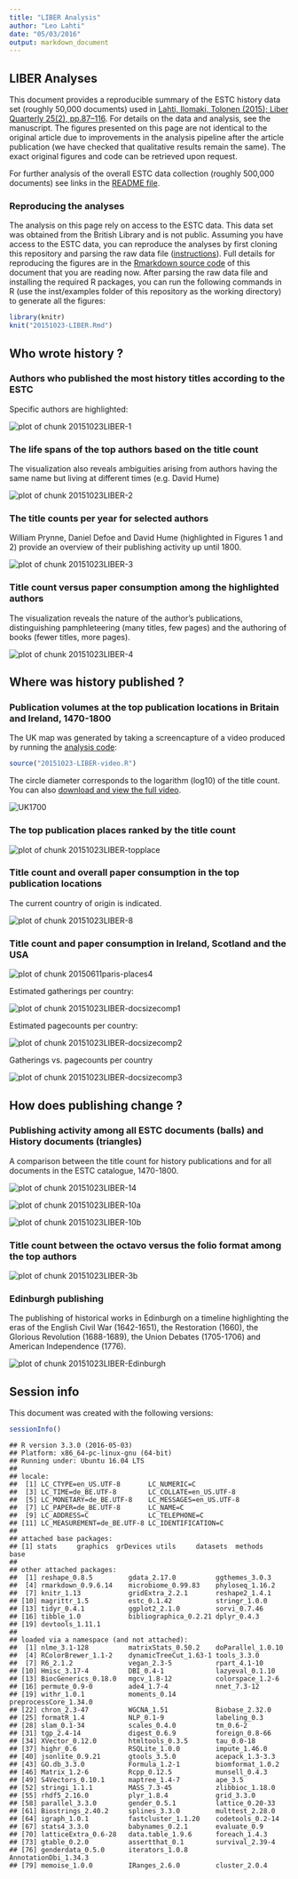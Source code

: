 ```yaml
---
title: "LIBER Analysis"
author: "Leo Lahti"
date: "05/03/2016"
output: markdown_document
---
```


## LIBER Analyses



This document provides a reproducible summary of the ESTC history data set (roughly 50,000 documents) used in [Lahti, Ilomaki, Tolonen (2015); Liber Quarterly 25(2), pp.87–116](http://doi.org/10.18352/lq.10112). For details on the data and analysis, see the manuscript. The figures presented on this page are not identical to the original article due to improvements in the analysis pipeline after the article publication (we have checked that qualitative results remain the same). The exact original figures and code can be retrieved upon request.

For further analysis of the overall ESTC data collection (roughly 500,000 documents) see links in the [README file](https://github.com/rOpenGov/estc). 


### Reproducing the analyses

The analysis on this page rely on access to the ESTC data. This data set was obtained from the British Library and is not public. Assuming you have access to the ESTC data, you can reproduce the analyses by first cloning this repository and parsing the raw data file ([instructions](https://github.com/rOpenGov/estc/blob/master/vignettes/tutorial.md)). Full details for reproducing the figures are in the [Rmarkdown source code](https://github.com/rOpenGov/estc/blob/master/inst/examples/20151023-LIBER.Rmd) of this document that you are reading now. After parsing the raw data file and installing the required R packages, you can run the following commands in R (use the inst/examples folder of this repository as the working directory) to generate all the figures:



```r
library(knitr)
knit("20151023-LIBER.Rmd")
```





## Who wrote history ?

### Authors who published the most history titles according to the ESTC

Specific authors are highlighted:

![plot of chunk 20151023LIBER-1](figure_20151023_LIBER/20151023LIBER-1-1.png)


### The life spans of the top authors based on the title count

The visualization also reveals ambiguities arising from authors having the same name but living at different times (e.g. David Hume)

![plot of chunk 20151023LIBER-2](figure_20151023_LIBER/20151023LIBER-2-1.png)


### The title counts per year for selected authors

William Prynne, Daniel Defoe and David Hume (highlighted in Figures 1 and 2) provide an overview of their publishing activity up until 1800.

![plot of chunk 20151023LIBER-3](figure_20151023_LIBER/20151023LIBER-3-1.png)


### Title count versus paper consumption among the highlighted authors

The visualization reveals the nature of the author’s publications, distinguishing pamphleteering (many titles, few pages) and the authoring of books (fewer titles, more pages).

![plot of chunk 20151023LIBER-4](figure_20151023_LIBER/20151023LIBER-4-1.png)

<!--

### The most active known female authors based on the title count

The gender is inferred automatically from the first names

![plot of chunk 20151023LIBER-5](figure_20151023_LIBER/20151023LIBER-5-1.png)

--> 



## Where was history published ?

### Publication volumes at the top publication locations in Britain and Ireland, 1470-1800

The UK map was generated by taking a screencapture of a video produced by running the [analysis code](20151023-LIBER-video.R):


```r
source("20151023-LIBER-video.R")
```

The circle diameter corresponds to the logarithm (log10) of the title count. You can also [download and view the full video](https://raw.githubusercontent.com/rOpenGov/estc/master/inst/examples/figure_20151023_LIBER/liber.mp4).

![UK1700](uk1700.png)


### The top publication places ranked by the title count

![plot of chunk 20151023LIBER-topplace](figure_20151023_LIBER/20151023LIBER-topplace-1.png)



### Title count and overall paper consumption in the top publication locations

The current country of origin is indicated.

![plot of chunk 20151023LIBER-8](figure_20151023_LIBER/20151023LIBER-8-1.png)



### Title count and paper consumption in Ireland, Scotland and the USA

![plot of chunk 20150611paris-places4](figure_20151023_LIBER/20150611paris-places4-1.png)


Estimated gatherings per country:

![plot of chunk 20151023LIBER-docsizecomp1](figure_20151023_LIBER/20151023LIBER-docsizecomp1-1.png)

Estimated pagecounts per country:

![plot of chunk 20151023LIBER-docsizecomp2](figure_20151023_LIBER/20151023LIBER-docsizecomp2-1.png)

Gatherings vs. pagecounts per country

![plot of chunk 20151023LIBER-docsizecomp3](figure_20151023_LIBER/20151023LIBER-docsizecomp3-1.png)

## How does publishing change ?

### Publishing activity among all ESTC documents (balls) and History documents (triangles)

A comparison between the title count for history publications and for all documents in the ESTC catalogue, 1470-1800.

![plot of chunk 20151023LIBER-14](figure_20151023_LIBER/20151023LIBER-14-1.png)



![plot of chunk 20151023LIBER-10a](figure_20151023_LIBER/20151023LIBER-10a-1.png)



![plot of chunk 20151023LIBER-10b](figure_20151023_LIBER/20151023LIBER-10b-1.png)

<!--

### Average paper consumption per document in history publications, 1470-1800

![plot of chunk 20151023LIBER-11](figure_20151023_LIBER/20151023LIBER-11-1.png)


### Paper consumption in books (balls) versus pamphlets (triangles), 1470-1800

![plot of chunk 20151023LIBER-12](figure_20151023_LIBER/20151023LIBER-12-1.png)


### Paper consumption for different document formats over time

Each point represents a decade. Loess smoothing.

![plot of chunk 20151023LIBER-13](figure_20151023_LIBER/20151023LIBER-13-1.png)

--> 



### Title count between the octavo versus the folio format among the top authors

![plot of chunk 20151023LIBER-3b](figure_20151023_LIBER/20151023LIBER-3b-1.png)

### Edinburgh publishing

The publishing of historical works in Edinburgh on a timeline highlighting the eras of the English Civil War (1642-1651), the Restoration (1660), the Glorious Revolution (1688-1689), the Union Debates (1705-1706) and American Independence (1776).

![plot of chunk 20151023LIBER-Edinburgh](figure_20151023_LIBER/20151023LIBER-Edinburgh-1.png)

## Session info

This document was created with the following versions:


```r
sessionInfo()
```

```
## R version 3.3.0 (2016-05-03)
## Platform: x86_64-pc-linux-gnu (64-bit)
## Running under: Ubuntu 16.04 LTS
## 
## locale:
##  [1] LC_CTYPE=en_US.UTF-8       LC_NUMERIC=C              
##  [3] LC_TIME=de_BE.UTF-8        LC_COLLATE=en_US.UTF-8    
##  [5] LC_MONETARY=de_BE.UTF-8    LC_MESSAGES=en_US.UTF-8   
##  [7] LC_PAPER=de_BE.UTF-8       LC_NAME=C                 
##  [9] LC_ADDRESS=C               LC_TELEPHONE=C            
## [11] LC_MEASUREMENT=de_BE.UTF-8 LC_IDENTIFICATION=C       
## 
## attached base packages:
## [1] stats     graphics  grDevices utils     datasets  methods   base     
## 
## other attached packages:
##  [1] reshape_0.8.5         gdata_2.17.0          ggthemes_3.0.3       
##  [4] rmarkdown_0.9.6.14    microbiome_0.99.83    phyloseq_1.16.2      
##  [7] knitr_1.13            gridExtra_2.2.1       reshape2_1.4.1       
## [10] magrittr_1.5          estc_0.1.42           stringr_1.0.0        
## [13] tidyr_0.4.1           ggplot2_2.1.0         sorvi_0.7.46         
## [16] tibble_1.0            bibliographica_0.2.21 dplyr_0.4.3          
## [19] devtools_1.11.1      
## 
## loaded via a namespace (and not attached):
##  [1] nlme_3.1-128          matrixStats_0.50.2    doParallel_1.0.10    
##  [4] RColorBrewer_1.1-2    dynamicTreeCut_1.63-1 tools_3.3.0          
##  [7] R6_2.1.2              vegan_2.3-5           rpart_4.1-10         
## [10] Hmisc_3.17-4          DBI_0.4-1             lazyeval_0.1.10      
## [13] BiocGenerics_0.18.0   mgcv_1.8-12           colorspace_1.2-6     
## [16] permute_0.9-0         ade4_1.7-4            nnet_7.3-12          
## [19] withr_1.0.1           moments_0.14          preprocessCore_1.34.0
## [22] chron_2.3-47          WGCNA_1.51            Biobase_2.32.0       
## [25] formatR_1.4           NLP_0.1-9             labeling_0.3         
## [28] slam_0.1-34           scales_0.4.0          tm_0.6-2             
## [31] tgp_2.4-14            digest_0.6.9          foreign_0.8-66       
## [34] XVector_0.12.0        htmltools_0.3.5       tau_0.0-18           
## [37] highr_0.6             RSQLite_1.0.0         impute_1.46.0        
## [40] jsonlite_0.9.21       gtools_3.5.0          acepack_1.3-3.3      
## [43] GO.db_3.3.0           Formula_1.2-1         biomformat_1.0.2     
## [46] Matrix_1.2-6          Rcpp_0.12.5           munsell_0.4.3        
## [49] S4Vectors_0.10.1      maptree_1.4-7         ape_3.5              
## [52] stringi_1.1.1         MASS_7.3-45           zlibbioc_1.18.0      
## [55] rhdf5_2.16.0          plyr_1.8.4            grid_3.3.0           
## [58] parallel_3.3.0        gender_0.5.1          lattice_0.20-33      
## [61] Biostrings_2.40.2     splines_3.3.0         multtest_2.28.0      
## [64] igraph_1.0.1          fastcluster_1.1.20    codetools_0.2-14     
## [67] stats4_3.3.0          babynames_0.2.1       evaluate_0.9         
## [70] latticeExtra_0.6-28   data.table_1.9.6      foreach_1.4.3        
## [73] gtable_0.2.0          assertthat_0.1        survival_2.39-4      
## [76] genderdata_0.5.0      iterators_1.0.8       AnnotationDbi_1.34.3 
## [79] memoise_1.0.0         IRanges_2.6.0         cluster_2.0.4
```

